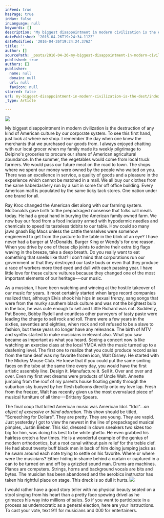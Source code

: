 ```yaml
---
inFeed: true
hasPage: true
inNav: false
inLanguage: null
keywords: []
description: 'My biggest disappointment in modern civilization is the destruction of any kind of American culture by our corporate system. To see this first hand, just look at where we shop. I remember the day when one knew the merchants that we purchased our goods from. I always enjoyed chatting with our local grocer when my family made its weekly pilgrimage to Delpino’s groceries to procure our share of American agricultural abundance. In the summer, the vegetables would come from local truck farmers. We would pass our future meat on the road to town. The shops where we spent our money were owned by the people who waited on you. There was an excellence in service, a quality of goods and a pleasure in the experience which cannot be matched in a mall. We all buy our clothes from the same haberdashery run by a suit in some far off office building. Every American mall is populated by the same ticky tack stores. One nation under one brand for all.'
datePublished: '2016-04-26T19:24:34.112Z'
dateModified: '2016-04-26T19:24:24.376Z'
title: ''
author: []
sourcePath: _posts/2016-04-26-my-biggest-disappointment-in-modern-civilization-is-the-dest.md
published: true
authors: []
publisher:
  name: null
  domain: null
  url: null
  favicon: null
starred: false
url: my-biggest-disappointment-in-modern-civilization-is-the-dest/index.html
_type: Article

---
```

![](https://the-grid-user-content.s3-us-west-2.amazonaws.com/c93842ae-b8df-4c2a-85b0-864e66f0d6b5.jpg)

My biggest disappointment in modern civilization is the destruction of any kind of American culture by our corporate system. To see this first hand, just look at where we shop. I remember the day when one knew the merchants that we purchased our goods from. I always enjoyed chatting with our local grocer when my family made its weekly pilgrimage to Delpino's groceries to procure our share of American agricultural abundance. In the summer, the vegetables would come from local truck farmers. We would pass our future meat on the road to town. The shops where we spent our money were owned by the people who waited on you. There was an excellence in service, a quality of goods and a pleasure in the experience which cannot be matched in a mall. We all buy our clothes from the same haberdashery run by a suit in some far off office building. Every American mall is populated by the same ticky tack stores. One nation under one brand for all.

Ray Kroc changed the American diet along with our farming system. McDonalds gave birth to the prepackaged nonsense that folks call meals today. He had a great hand in burying the American family owned farm. We now buy our food from a food industry armed with hypodermic needles and chemicals to speed its tasteless tidbits to our table. How could so many jaws gnash Big Macs unless the cattle themselves were somehow engineered to get from the pasture to the table in the blink of an eye? I have never had a burger at McDonalds, Burger King or Wendy's for one reason. When you drive by one of these clip joints to admire their extra big flags waving in the breeze, take a deep breath. Do you really want to eat something that smells like that? I don't mind that corporations run our government or that they destroyed our taste buds or even that they produce a race of workers more tired eyed and dull with each passing year. I have little love for these culture vultures because they changed one of the most important elements of our heritage---our music.

As a musician, I have been watching and wincing at the hostile takeover of our music for years. It most certainly started when large record companies realized that, although Elvis shook his hips in sexual frenzy, sang songs that were from the murky southern black culture and was not the brightest bulb in the box, he was cute enough to sell and Little Richard was not. Suddenly, Pat Boone, Bobby Rydell and countless other purveyors of tasty paste were leading the charge to sell rock and roll. There were a few years in the sixties, seventies and eighties, when rock and roll refused to be a slave to fashion, but these years no longer have any relevance. The birth of MTV and synths started to make musicians irrelevant also. What you saw became as important as what you heard. Seeing a concert now is like watching an exercise class at the local YMCA with the music turned up to a deafening level. The first one to realize that you could produce record sales from the tone deaf was my favorite frozen icon, Walt Disney. He started with The Mickey Mouse Club. He knew that if you could put the same smiling faces on the tube at the same time every day, you would have the first artistic assembly line. Design it. Manufacture it. Sell it. Over and over and over. Even my first wet dreams were products of Uncle Walt. Annette jumping from the roof of my parents house floating gently through the suburban sky buoyed by her flesh balloons directly onto my love lap. Fresh from the freezer, Walt has recently given us the most overvalued piece of musical furniture of all time---Brittany Spears.

The final coup that killed American music was American Idol. "Idol"..._an object of excessive or blind adoration_. This show should be titled, "Screeching for Dollars". They are pretty. They are young. They are vapid. Just yesterday I got to view the newest in the line of prepackaged musical pimples, Justin Bieber. This kid, dressed in clown sneakers two sizes too big for him, was doing his best to be white ghetto. He even grabbed his hairless crotch a few times. He is a wonderful example of the genius of modern orthodontics, but a root canal without pain relief for the treble clef. He had about twenty buff black men in back of him doing jumping jacks as he swam around each note trying to settle on his favorite. Where or where were the musicians? Either hiding in shame behind a curtain or captured in a can to be turned on and off by a grizzled sound man. Drums are machines. Pianos are computers. Strings, horns and background vocals are bits and bytes. The musician has been abandoned and the aerobics instructor has taken his rightful place on stage. This dreck is so dull it hurts.
![](https://the-grid-user-content.s3-us-west-2.amazonaws.com/76a83a23-b3b3-48d3-b530-c8bc747350d9.jpg)

I would rather have a good story teller with no physical beauty seated on a stool singing from his heart than a pretty face spewing drivel as he grimaces his way into millions of sales. So if you want to participate in a process as undemocratic as a general election, here are your instructions. To cast your vote, text 911 for musicians and 000 for entertainers.
